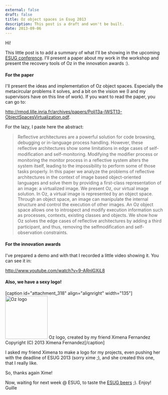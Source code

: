 ```yaml
---
external: false
draft: false
title: Oz object spaces in Esug 2013
description: This post is a draft and won't be built.
date: 2013-09-06
---
```


Hi!

This little post is to add a summary of what I'll be showing in the upcoming <a href="http://esug.org/wiki/pier/Conferences/2013">ESUG conference</a>. I'll present a paper about my work in the workshop and present the recovery tools of Oz in the innovation awards :).
<h4>For the paper</h4>
I'll present the ideas and implementation of Oz object spaces. Especially the metacircular problems it solves, and a bit on the vision we (I and my supervisors have on this line of work). If you want to read the paper, you can go to:

<a href="http://rmod.lille.inria.fr/archives/papers/Poli13a-IWST13-ObjectSpacesVirtualization.pdf">http://rmod.lille.inria.fr/archives/papers/Poli13a-IWST13-ObjectSpacesVirtualization.pdf</a>.

For the lazy, I paste here the abstract:
<blockquote>Reﬂective architectures are a powerful solution for code browsing, debugging or in-language process handling. However, these reﬂective architectures show some limitations in edge cases of self-modiﬁcation and self-monitoring. Modifying the modiﬁer process or monitoring the monitor process in a reﬂective system alters the system itself, leading to the impossibility to perform some of those tasks properly. In this paper we analyze the problems of reﬂective architectures in the context of image based object-oriented languages and solve them by providing a ﬁrst-class representation of an image: a virtualized image.
We present Oz, our virtual image solution. In Oz, a virtual image is represented by an object space. Through an object space, an image can manipulate the internal structure and control the execution of other images. An Oz object space allows one to introspect and modify execution information such as processes, contexts, existing classes and objects. We show how Oz solves the edge cases of reﬂective architectures by adding a third participant, and thus, removing the selfmodiﬁcation and self-observation constraints.</blockquote>
<h4>For the innovation awards</h4>
I've prepared a demo and with that I recorded a little video showing it. You can see it in:

http://www.youtube.com/watch?v=9-ARnlGXjL8
<h4>Also, we have a sexy logo!</h4>
[caption id="attachment_318" align="alignright" width="135"]<a href="http://playingwithobjects.files.wordpress.com/2013/09/oz.gif"><img class="wp-image-318 " title="Oz Logo" alt="Oz logo" src="http://playingwithobjects.files.wordpress.com/2013/09/oz.gif?w=625" width="135" height="137" /></a> Oz logo, created by my friend Ximena Fernandez<br />Copyright (C) 2013 Ximena Fernandez[/caption]

I asked my friend Ximena to make a logo for my projects, even pushing her with the deadline of ESUG 2013 (sorry xime ;), and she created this one, that I really like.

So, thanks again Xime!

Now, waiting for next week @ ESUG, to taste the <a href="https://twitter.com/esugsmalltalk/status/375693284389441536/photo/1">ESUG beers</a> ;).
Enjoy!
Guille
